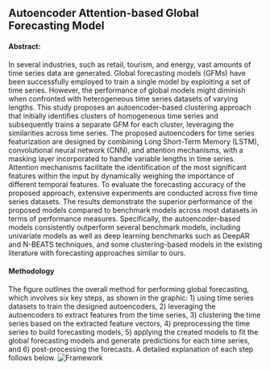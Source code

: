 ## Autoencoder Attention-based Global Forecasting Model
#### Abstract:
In several industries, such as retail, tourism, and energy, vast amounts of time series data are generated. Global forecasting models (GFMs) have been successfully employed to train a single model by exploiting a set of time series. However, the performance of global models might diminish when confronted with heterogeneous time series datasets of varying lengths. This study proposes an autoencoder-based clustering approach that initially identifies clusters of homogeneous time series and subsequently trains a separate GFM for each cluster, leveraging the similarities across time series. The proposed autoencoders for time series featurization are designed by combining Long Short-Term Memory (LSTM), convolutional neural network (CNN), and attention mechanisms, with a masking layer incorporated to handle variable lengths in time series. Attention mechanisms facilitate the identification of the most significant features within the input by dynamically weighing the importance of different temporal features. To evaluate the forecasting accuracy of the proposed approach, extensive experiments are conducted across five time series datasets. The results demonstrate the superior performance of the proposed models compared to benchmark models across most datasets in terms of performance measures. Specifically, the autoencoder-based models consistently outperform several benchmark models, including univariate models as well as deep learning benchmarks such as DeepAR and N-BEATS techniques, and some clustering-based models in the existing literature with forecasting approaches similar to ours.

#### Methodology
The figure outlines the overall method for performing global forecasting, which involves six key steps, as shown in the graphic: 1) using time series datasets to train the designed autoencoders, 2) leveraging the autoencoders to extract features from the time series, 3) clustering the time series based on the extracted feature vectors, 4) preprocessing the time series to build forecasting models, 5) applying the created models to fit the global forecasting models and generate predictions for each time series, and 6) post-processing the forecasts. A detailed explanation of each step follows below.
![Framework](https://github.com/user-attachments/assets/2428dcf4-1919-4091-8884-741df92c6518)

